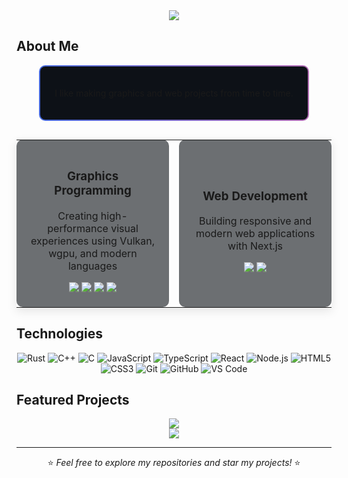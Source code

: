 <div align="center">
  <img src="https://capsule-render.vercel.app/api?type=waving&color=gradient&height=200&section=header&text=RVRL&fontSize=80&fontAlignY=35&animation=fadeIn&fontColor=ffffff" />
</div>

## About Me

  <div align="center">
  <div style="background: linear-gradient(90deg, #4568dc, #b06ab3); padding: 2px; border-radius: 10px; margin: 0 auto; max-width: 85%;">
    <div style="background: #0d1117; padding: 20px; border-radius: 8px;">
      <p>
        I like making graphics and web projects from time to time.
      </p>
    </div>
  </div>
  
  <table align="center" style="border: none; margin-top: 30px; box-shadow: 0 5px 15px rgba(0,0,0,0.1); background: transparent;">
    <tr style="background: transparent;">
      <td width="50%" align="center" style="padding: 20px; border: none; background: rgba(13, 17, 23, 0.6); border-radius: 10px;">
        <h3>Graphics Programming</h3>
        <p>Creating high-performance visual experiences using Vulkan, wgpu, and modern languages</p>
        <div align="center">
          <img src="https://img.shields.io/badge/Rust-000000?style=for-the-badge&logo=rust&logoColor=white" />
          <img src="https://img.shields.io/badge/wgpu-024D8C?style=for-the-badge&logo=webgpu&logoColor=white" />
          <img src="https://img.shields.io/badge/Vulkan-AC162C?style=for-the-badge&logo=vulkan&logoColor=white" />
          <img src="https://img.shields.io/badge/C++-00599C?style=for-the-badge&logo=c%2B%2B&logoColor=white" />
        </div>
      </td>
      <td width="10px"></td>
      <td width="50%" align="center" style="padding: 20px; border: none; background: rgba(13, 17, 23, 0.6); border-radius: 10px;">
        <h3>Web Development</h3>
        <p>Building responsive and modern web applications with Next.js</p>
        <div align="center">
          <img src="https://img.shields.io/badge/Next.js-000000?style=for-the-badge&logo=next.js&logoColor=white" />
          <img src="https://img.shields.io/badge/React-61DAFB?style=for-the-badge&logo=react&logoColor=black" />
        </div>
      </td>
    </tr>
  </table>
</div>

## Technologies

<div align="center">
  
![Rust](https://img.shields.io/badge/Rust-000000?style=flat-square&logo=rust&logoColor=white)
![C++](https://img.shields.io/badge/C++-00599C?style=flat-square&logo=c%2B%2B&logoColor=white)
![C](https://img.shields.io/badge/C-A8B9CC?style=flat-square&logo=c&logoColor=black)
![JavaScript](https://img.shields.io/badge/JavaScript-F7DF1E?style=flat-square&logo=javascript&logoColor=black)
![TypeScript](https://img.shields.io/badge/TypeScript-3178C6?style=flat-square&logo=typescript&logoColor=white)
![React](https://img.shields.io/badge/React-61DAFB?style=flat-square&logo=react&logoColor=black)
![Node.js](https://img.shields.io/badge/Node.js-339933?style=flat-square&logo=node.js&logoColor=white)
![HTML5](https://img.shields.io/badge/HTML5-E34F26?style=flat-square&logo=html5&logoColor=white)
![CSS3](https://img.shields.io/badge/CSS3-1572B6?style=flat-square&logo=css3&logoColor=white)
![Git](https://img.shields.io/badge/Git-F05032?style=flat-square&logo=git&logoColor=white)
![GitHub](https://img.shields.io/badge/GitHub-181717?style=flat-square&logo=github&logoColor=white)
![VS Code](https://img.shields.io/badge/VS%20Code-007ACC?style=flat-square&logo=visual-studio-code&logoColor=white)
  
</div>

## Featured Projects

<div align="center">
  <a href="https://github.com/raphvrl/vk-minecraft-clone">
    <img src="https://github-readme-stats.vercel.app/api/pin/?username=raphvrl&repo=vk-minecraft-clone&theme=tokyonight" />
  </a>
</div>

<div align="center">
  <img src="https://capsule-render.vercel.app/api?type=waving&color=gradient&height=100&section=footer" />
</div>

---

<div align="center">
  ⭐️ <i>Feel free to explore my repositories and star my projects!</i> ⭐️

</div>
